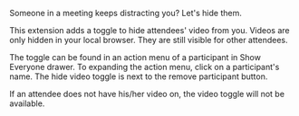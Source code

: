 Someone in a meeting keeps distracting you? Let's hide them.

This extension adds a toggle to hide attendees' video from you. Videos are only hidden in your local browser. They are still visible for other attendees.

The toggle can be found in an action menu of a participant in Show Everyone drawer. To expanding the action menu, click on a participant's name. The hide video toggle is next to the remove participant button.

If an attendee does not have his/her video on, the video toggle will not be available.
